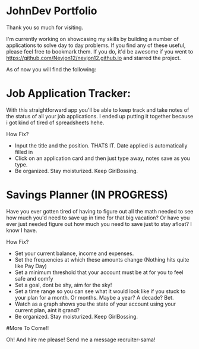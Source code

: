 # JohnDev Portfolio

Thank you so much for visiting.

I'm currently working on showcasing my skills by building a number of applications to solve day to day problems. If you find any of these useful, please feel free to bookmark them. If you do, it'd be awesome if you went to https://github.com/Nevjon12/nevjon12.github.io and starred the project. 

As of now you will find the following:

# Job Application Tracker:

With this straightforward app you'll be able to keep track and take notes of the status of all your job applications. I ended up putting it together because i got kind of tired of spreadsheets hehe.

  How Fix?

  - Input the title and the position. THATS IT. Date applied is automatically filled in
  - Click on an application card and then just type away, notes save as you type.
  - Be organized. Stay moisturized. Keep GirlBossing.


# Savings Planner (IN PROGRESS)

Have you ever gotten tired of having to figure out all the math needed to see how much you'd need to save up in time for that big vacation? Or have you ever just needed figure out how much you need to save just to stay afloat? I know I have.

  How Fix?

  - Set your current balance, income and expenses.
  - Set the frequencies at which these amounts change (Nothing hits quite like Pay Day)
  - Set a minimum threshold that your account must be at for you to feel safe and comfy
  - Set a goal, dont be shy, aim for the sky!
  - Set a time range so you can see what it would look like if you stuck to your plan for a month. Or months. Maybe a year? A decade? Bet.
  - Watch as a graph shows you the state of your account using your current plan, aint it grand?
  - Be organized. Stay moisturized. Keep GirlBossing.

#More To Come!!

Oh! And hire me please! Send me a message recruiter-sama!
